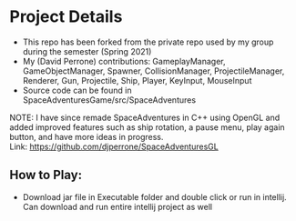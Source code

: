 # Project Details
- This repo has been forked from the private repo used by my group during the semester (Spring 2021)
- My (David Perrone) contributions: GameplayManager, GameObjectManager, Spawner, CollisionManager, ProjectileManager, Renderer, Gun, Projectile, Ship, Player, KeyInput, MouseInput
- Source code can be found in SpaceAdventuresGame/src/SpaceAdventures

NOTE: I have since remade SpaceAdventures in C++ using OpenGL and added improved features such as ship rotation, a pause menu, play again button, and have more ideas in progress.<br>
Link: https://github.com/djperrone/SpaceAdventuresGL

## How to Play:
- Download jar file in Executable folder and double click or run in intellij.  Can download and run entire intellij project as well

